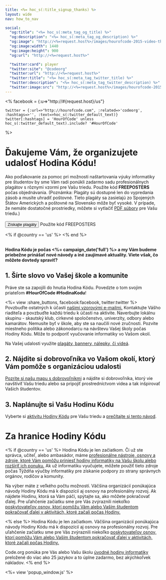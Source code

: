 ```yaml
---
title: <%= hoc_s(:title_signup_thanks) %>
layout: wide
nav: how_to_nav

social:
  "og:title": "<%= hoc_s(:meta_tag_og_title) %>"
  "og:description": "<%= hoc_s(:meta_tag_og_description) %>"
  "og:image": "http://<%=request.host%>/images/hourofcode-2015-video-thumbnail.png"
  "og:image:width": 1440
  "og:image:height": 900
  "og:url": "http://<%=request.host%>"

  "twitter:card": player
  "twitter:site": "@codeorg"
  "twitter:url": "http://<%=request.host%>"
  "twitter:title": "<%= hoc_s(:meta_tag_twitter_title) %>"
  "twitter:description": "<%= hoc_s(:meta_tag_twitter_description) %>"
  "twitter:image:src": "http://<%=request.host%>/images/hourofcode-2015-video-thumbnail.png"
---
```

<%
    facebook = {:u=>"http://#{request.host}/us"}

    twitter = {:url=>"http://hourofcode.com", :related=>'codeorg', :hashtags=>'', :text=>hoc_s(:twitter_default_text)}
    twitter[:hashtags] = 'HourOfCode' unless hoc_s(:twitter_default_text).include? '#HourOfCode'
%>

# Ďakujeme Vám, že organizujete udalosť Hodina Kódu!

Ako poďakovanie za pomoc pri možnosti naštartovania výuky informatiky pre študentov by sme Vám radi ponúkli zadarmo sadu profesionálnych plagátov s rôznymi vzormi pre Vašu triedu. Použite kód **FREEPOSTERS** počas objednávania. (Poznámka: Plagáty sú dostupné len do vypredania zásob a musíte uhradiť poštovné. Tieto plagáty sa zasielajú zo Spojených Štátov Amerických a poštovné na Slovensko môže byť vysoké. V prípade, že nemáte dostatočné prostriedky, môžete si vytlačiť [PDF súbory](https://code.org/inspire) pre Vašu triedu.)  
<br /> [<button>Získajte plagáty</button>](https://store.code.org/products/code-org-posters-set-of-12) Použite kód FREEPOSTERS

<% if @country == 'us' %> <% end %>

<br /> **Hodina Kódu je počas <%= campaign_date('full') %> a my Vám budeme priebežne prinášať nové návody a iné zaujímavé aktuality. Viete však, čo môžete dovtedy spraviť?**

## 1. Šírte slovo vo Vašej škole a komunite

Práve ste sa zapojili do hnutia Hodina Kódu. Povedzte o tom svojim priateľom **#HourOfCode #HodinaKodu**!

<%= view :share_buttons, facebook:facebook, twitter:twitter %> <br /> Povzbuďte ostatných k účasti [našimi vzorovými e-mailmi.](<%= resolve_url('/promote/resources#sample-emails') %>) Kontaktujte Vášho riaditeľa a povzbuďte každú triedu k účasti na aktivite. Naverbujte lokálnu skupinu - skautský klub, cirkevné spoločenstvo, univerzity, odbory alebo kamarátov. Nemusíte byť v škole, aby ste sa naučili nové zručnosti. Pozvite miestneho politika alebo zákonodarcu na návštevu Vašej školy počas Hodiny Kódu. Môže to podporiť vyučovanie informatiky vo Vašom okolí.

Na Vašej udalosti využite [plagáty, bannery, nálepky, či videá](<%= resolve_url('/promote/resources') %>).

## 2. Nájdite si dobrovoľníka vo Vašom okolí, ktorý Vám pomôže s organizáciou udalosti

[Pozrite si našu mapu s dobrovoľníkmi](<%= codeorg_url('/volunteer/local') %>) a nájdite si dobrovoľníka, ktorý vie navštíviť Vašu triedu alebo sa pripojiť prostredníctvom videa a tak inšpirovať Vašich študentov.

## 3. Naplánujte si Vašu Hodinu Kódu

Vyberte si [ aktivitu Hodiny Kódu](https://hourofcode.com/learn) pre Vašu triedu a [ prečítajte si tento návod](<%= resolve_url('/how-to') %>).

# Za hranice Hodiny Kódu

<% if @country == 'us' %> Hodina Kódu je len začiatkom. Či už ste správca, učiteľ, alebo ambasádor, máme [ profesionálne nástroje, osnovy a zdroje, ktoré Vám pomôžu priniesť hodiny informatiky na Vašu školu alebo rozšíriť ich ponuku.](https://code.org/yourschool) Ak už informatiku vyučujete, môžete použiť tieto zdroje počas Týždňa výučby informatiky pre získanie podpory zo strany správnych orgánov, rodičov a komunity.

Na výber máte z veľkého počtu možností. Väčšina organizácií ponúkajúca návody Hodiny Kódu má k dispozícií aj osnovy na profesionálny rozvoj. Ak nájdete Hodinu, ktorá sa Vám páči, spýtajte sa, ako môžete pokračovať ďalej. Pre uľahčenie začiatku sme pre Vás zvýraznili niekoľko [poskytovateľov osnov, ktorí pomôžu Vám alebo Vaším študentom pokračovať ďalej v aktivitách, ktoré začali počas Hodiny.](https://hourofcode.com/beyond)

<% else %> Hodina Kódu je len začiatkom. Väčšina organizácií ponúkajúca návody Hodiny Kódu má k dispozícií aj osnovy na profesionálny rozvoj. Pre uľahčenie začiatku sme pre Vás zvýraznili niekoľko [poskytovateľov osnov, ktorí pomôžu Vám alebo Vaším študentom pokračovať ďalej v aktivitách, ktoré začali počas Hodiny.](https://hourofcode.com/beyond)

Code.org ponúka pre Vás alebo Vašu školu [úvodné hodiny informatiky](https://code.org/educate/curriculum/cs-fundamentals-international) preložené do viac ako 25 jazykov a to úplne zadarmo, bez akýchkoľvek nákladov. <% end %>

<%= view 'popup_window.js' %>